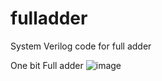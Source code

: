 # fulladder
System Verilog code for full adder

One bit Full adder
![image](https://user-images.githubusercontent.com/105577059/226890010-31b756fd-0218-4ced-9416-c1e8d88a2ea2.png)
